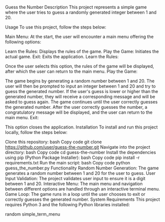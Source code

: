 Guess the Number
Description
This project represents a simple game where the user tries to guess a randomly generated integer between 1 and 20.

Usage
To use this project, follow the steps below:

Main Menu: At the start, the user will encounter a main menu offering the following options:

Learn the Rules: Displays the rules of the game.
Play the Game: Initiates the actual game.
Exit: Exits the application.
Learn the Rules:

Once the user selects this option, the rules of the game will be displayed, after which the user can return to the main menu.
Play the Game:

The game begins by generating a random number between 1 and 20.
The user will then be prompted to input an integer between 1 and 20 and try to guess the generated number.
If the user's guess is lower or higher than the generated number, they will receive a corresponding message and will be asked to guess again.
The game continues until the user correctly guesses the generated number.
After the user correctly guesses the number, a congratulatory message will be displayed, and the user can return to the main menu.
Exit:

This option closes the application.
Installation
To install and run this project locally, follow the steps below:

Clone this repository:
bash
Copy code
git clone https://github.com/user/guess-the-number.git
Navigate into the project directory:
bash
Copy code
cd guess-the-number
Install the dependencies using pip (Python Package Installer):
bash
Copy code
pip install -r requirements.txt
Run the main script:
bash
Copy code
python guess_the_number.py
Functionality
Random Number Generation: The game generates a random number between 1 and 20 for the user to guess.
User Input Validation: The project validates user input to ensure it is a digit between 1 and 20.
Interactive Menu: The main menu and navigation between different options are handled through an interactive terminal menu.
Game Loop: The game runs in a loop until the user chooses to exit or correctly guesses the generated number.
System Requirements
This project requires Python 3 and the following Python libraries installed:

random
simple_term_menu
